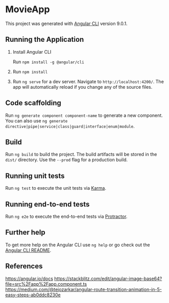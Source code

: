 # MovieApp

This project was generated with [Angular CLI](https://github.com/angular/angular-cli) version 9.0.1.

## Running the Application
1. Install Angular CLI

   Run `npm install -g @angular/cli`

2. Run `npm install`

3. Run `ng serve` for a dev server. Navigate to `http://localhost:4200/`. The app will automatically reload if you change any of the source files.

## Code scaffolding

Run `ng generate component component-name` to generate a new component. You can also use `ng generate directive|pipe|service|class|guard|interface|enum|module`.

## Build

Run `ng build` to build the project. The build artifacts will be stored in the `dist/` directory. Use the `--prod` flag for a production build.

## Running unit tests

Run `ng test` to execute the unit tests via [Karma](https://karma-runner.github.io).

## Running end-to-end tests

Run `ng e2e` to execute the end-to-end tests via [Protractor](http://www.protractortest.org/).

## Further help

To get more help on the Angular CLI use `ng help` or go check out the [Angular CLI README](https://github.com/angular/angular-cli/blob/master/README.md).

## References
https://angular.io/docs
https://stackblitz.com/edit/angular-image-base64?file=src%2Fapp%2Fapp.component.ts
https://medium.com/@tejozarkar/angular-route-transition-animation-in-5-easy-steps-ab0ddc8230e

